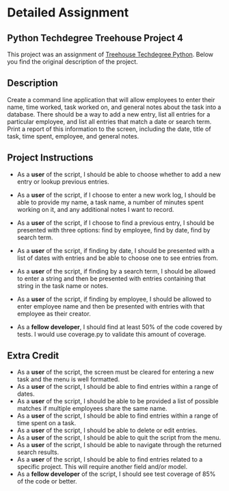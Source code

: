 # Detailed Assignment

## Python Techdegree Treehouse Project 4

This project was an assignment of [Treehouse Techdegree Python](https://teamtreehouse.com/techdegree/python-web-development). Below you find the original description of the project.

## Description

Create a command line application that will allow employees to enter their name, time worked, task worked on, and general notes about the task into a database. There should be a way to add a new entry, list all entries for a particular employee, and list all entries that match a date or search term. Print a report of this information to the screen, including the date, title of task, time spent, employee, and general notes.

## Project Instructions

- As a **user** of the script, I should be able to choose whether to add a new entry or lookup previous entries.
- As a **user** of the script, if I choose to enter a new work log, I should be able to provide my name, a task name, a number of minutes spent working on it, and any additional notes I want to record.
- As a **user** of the script, if I choose to find a previous entry, I should be presented with three options: find by employee, find by date, find by search term.
- As a **user** of the script, if finding by date, I should be presented with a list of dates with entries and be able to choose one to see entries from.
- As a **user** of the script, if finding by a search term, I should be allowed to enter a string and then be presented with entries containing that string in the task name or notes.
- As a **user** of the script, if finding by employee, I should be allowed to enter employee name and then be presented with entries with that employee as their creator.

- As a **fellow developer**, I should find at least 50% of the code covered by tests. I would use coverage.py to validate this amount of coverage.

## Extra Credit

- As a **user** of the script, the screen must be cleared for entering a new task and the menu is well formatted.
- As a **user** of the script, I should be able to find entries within a range of dates.
- As a **user** of the script, I should be able to be provided a list of possible matches if multiple employees share the same name.
- As a **user** of the script, I should be able to find entries within a range of time spent on a task.
- As a **user** of the script, I should be able to delete or edit entries.
- As a **user** of the script, I should be able to quit the script from the menu.
- As a **user** of the script, I should be able to navigate through the returned search results.
- As a **user** of the script, I should be able to find entries related to a specific project. This will require another field and/or model.
- As a **fellow developer** of the script, I should see test coverage of 85% of the code or better.
